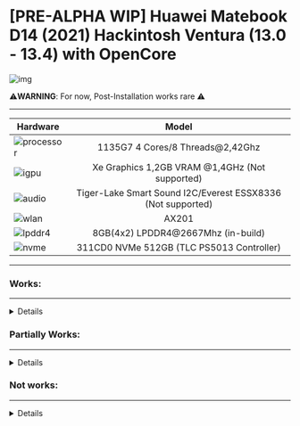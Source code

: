 # [PRE-ALPHA WIP] Huawei Matebook D14 (2021) Hackintosh Ventura (13.0 - 13.4) with OpenCore

![img](https://i.imgur.com/eYKdenu.png)

⚠️**WARNING**: For now, Post-Installation works rare ⚠️

---

Hardware | Model
--- |:--:
![processor](https://i.imgur.com/BzXF1mf.png) | 1135G7 4 Cores/8 Threads@2,42Ghz
![igpu](https://i.imgur.com/HS92HLo.png)| Xe Graphics 1,2GB VRAM @1,4GHz (Not supported)
![audio](https://i.imgur.com/Xpsn2zb.png) | Tiger-Lake Smart Sound I2C/Everest ESSX8336 (Not supported)
![wlan](https://i.imgur.com/9eDLwo9.png) | AX201
![lpddr4](https://i.imgur.com/1VtslzT.png) | 8GB(4x2) LPDDR4@2667Mhz (in-build)
![nvme](https://i.imgur.com/J9Q96yY.png) | 311CD0 NVMe 512GB (TLC PS5013 Controller)
---

### Works:
---
<details>

- Opencore 0.9.3 ✅ 

- Installer Boot ✅ (Installation on: NVMe SSD: ~20/25 minutes; SATA3 SSD: ~28/30 minutes)

- System Boot ✅

- USB Ports ✅ (Now all works).

- VoodooPS2Controller ✅ (Works).

- Camera ✅ (works perfectly)

- Battery charging and stats ✅

- Screen ✅ (1080x1920)

- Wi-Fi ✅ (altrough is some slow to connect)
  
- Bluetooth ✅ (Sound devices have some cuts, mouses/keyboards works pretty well, Android devices works/iOS devices are detected but AirDrop is broken).


 
</details>


### Partially Works:

---
<details>
 
- VoodooI2CHID ✅❌ (Might be work, but touchpad freeze after 5 secs to boot).

</details>


### Not works:
---

<details>
 
 
- Touchpad ❌ (MacOS doesn't recognize the GXTP7863 sensor correctly).

- Audio Card ❌ (It's recognized as Tiger-Lake SST/Comet-Lake SST, but isn't enabled)

- Microphone ❌ (It is not recognized)

- HDMI ❌ (Doesn't work without 3D Acceleration)

- Screen Backlit ❌ (Doesn't work without 3D Acceleration)

- Fingerprint Scanner ❌ (Don't exist some Goodix kext for MacOS; use NoTouchID kext for disable it)

</details>

